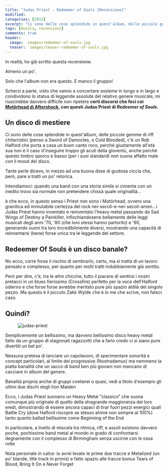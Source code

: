 ```yaml
---
title: "Judas Priest - Redeemer of Souls [Recensione]"
modified:
categories: [2015]
excerpt: "Ci sono delle cose splendide in quest'album, delle piccole gemme di riff chitarristici (penso a Sword of Damocles, o Cold Blooded), c'è un Rob Halford che porta a casa un buon canto roco, perché giustamente all'età sua..."
tags: [musica, recensioni]
comments: true
header:  
  image:  images/redeemer-of-souls.jpg
  teaser:  images/teaser-redeemer-of-souls.jpg
---
```


In realtà, ho già scritto questa recensione.

Almeno un po'.

Solo che l'album non era questo. E manco il gruppo!

Scherzi a parte, visto che vanno a concertare assieme in lungo e in largo e condividono lo status di leggende assolute del relativo genere musicale, mi riuscirebbe davvero difficile non ripetere **certi discorsi che feci coi [Motörhead di Aftershock](/2013/Mot%C3%B6rhead-Aftershock-Recensione/), con questi Judas Priest di _Redeemer of Souls_.**

## Un disco di mestiere

Ci sono delle cose splendide in quest'album, delle piccole gemme di riff chitarristici (penso a Sword of Damocles, o Cold Blooded), c'è un Rob Halford che porta a casa un buon canto roco, perché giustamente all'età sua non è il caso d'inseguire troppo gli acuti della gioventù, anche perché questo timbro sporco e basso (per i suoi standard) non suona affatto male con il mood del disco.

Tante perle dicevo, in mezzo ad una buona dose di gustosa ciccia che, però, pare a tratti un po' retorica.

Intendiamoci: quando una band con una storia simile si cimenta con un inedito trovo sia normale non pretendere chissà quale originalità...

è che ecco, in questo senso i Priest non sono i Motörhead, ovvero una granitica ed immutabile certezza del rock nei-secoli-e-nei-secoli-amen...i Judas Priest hanno inventato e reinventato l'heavy metal passando da Sad Wings of Destiny a Painkiller, infischiandosene bellamente delle leggi musicali degli anni '70, '80 (che loro stessi hanno partorito) e '90, generando suoni tra loro incredibilmente diversi, mostrando una capacità di reinventarsi (bene) forse unica tra le leggende del settore.

## Redeemer Of Souls è un disco banale?

No ecco, corre forse il rischio di sembrarlo, certo, ma si tratta di un lavoro pensato e complesso, per quanto per molti tratti indubbiamente già sentito.

Però per dire, c'è, tra le altre chicche, tutto il piacere di sentirsi i nostri pretacci in un blues fierissimo (Crossfire) perfetto per la voce dell'Halford odierno e che forse forse avrebbe meritato pure più spazio aldilà del singolo pezzo. Ma questo è il piccolo Zakk Wylde che è in me che scrive, non fateci caso.

## Quindi?

<figure>
<img src='https://4.bp.blogspot.com/-Ml9DXRB7H7o/VLBDu8HnUPI/AAAAAAAALR0/konq-xWBKA8/s1600/icms_imagePreview.jpg' alt='judas-priest'>
</figure>

Semplicemente un bellissimo, ma davvero bellissimo disco heavy metal fatto da un gruppo di stagionati ragazzotti che a farlo credo ci si siano pure divertiti un bel po'. 

Nessuna pretesa di lanciare un capolavoro, di sperimentare sonorità e concept particolari, al limite del progressive (Nostradamus) ma nemmeno la piatta banalità che un sacco di band ben più giovani non mancano di cacciare in album del genere. 

Banalità propria anche di gruppi coetanei o quasi, vedi a titolo d'esempio gli ultimi due dischi degli Iron Maiden

Ecco, i Judas Priest suonano un Heavy Metal "classico" che suona comunque più originale di quello della stragrande maggioranza dei loro eredi, dimostrando di essere ancora capaci di tirar fuori pezzi energici quali Battle Cry (dove Halford riscopre se stesso ahimè non sempre al 100%) tanto quanto ballad bellissime come Beginning of the End

In particolare, a livello di miscela tra ritmica, riff, e assoli esistono davvero poche, pochissime band metal al mondo in grado di confrontarsi degnamente con il complesso di Birmingham senza uscirne con le ossa rotte

Nota personale in calce: io avrei levato le prime due tracce e Metalized (un po' blande, title track in primis) e fatto spazio alle tracce bonus Tears of Blood, Bring It On e Never Forget
